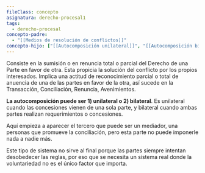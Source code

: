 ```yaml
---
fileClass: concepto
asignatura: derecho-procesal1
tags:
  - derecho-procesal
concepto-padre:
  - "[[Medios de resolución de conflictos]]"
concepto-hijo: ["[[Autocomposición unilateral]]", "[[Autocomposición bilateral]]"]
---
```

Consiste en la sumisión o en renuncia total o parcial del Derecho de una Parte en favor de otra. Esta propicia la solución del conflicto por los propios interesados. Implica una actitud de reconocimiento parcial o total de anuencia de una de las partes en favor de la otra, así sucede en la Transacción, Conciliación, Renuncia, Avenimientos.

**La autocomposición puede ser 1) unilateral o 2) bilateral**. Es unilateral cuando las concesiones vienen de una sola parte, y bilateral cuando ambas partes realizan requerimientos o concesiones. 

Aquí empieza a aparecer el tercero que puede ser un mediador, una personas que promueve la conciliación, pero esta parte no puede imponerle nada a nadie más.

Este tipo de sistema no sirve al final porque las partes siempre intentan desobedecer las reglas, por eso que se necesita un sistema real donde la voluntariedad no es el único factor que importa.